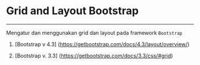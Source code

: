 # Grid and Layout Bootstrap

_____________________________________
Mengatur dan menggunakan grid dan layout pada framework `Bootstrap`

1. [Bootstrap v 4.3]
(https://getbootstrap.com/docs/4.3/layout/overview/)

2. [Bootstrap v. 3.3]
(https://getbootstrap.com/docs/3.3/css/#grid)
